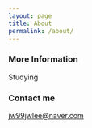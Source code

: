 ```yaml
---
layout: page
title: About
permalink: /about/
---
```


### More Information

Studying

### Contact me

[jw99jwlee@naver.com](mailto:jw99jwlee@naver.com)
